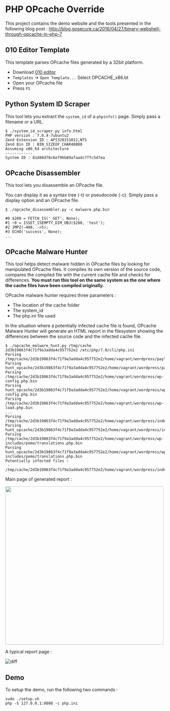 # PHP OPcache Override

This project contains the demo website and the tools presented in the following blog post :
http://blog.gosecure.ca/2016/04/27/binary-webshell-through-opcache-in-php-7

## 010 Editor Template

This template parses OPcache files generated by a 32bit platform.

 - Download [010 editor](http://www.sweetscape.com/010editor/)
 - `Templates` -> `Open Template...` Select OPCACHE_x86.bt
 - Open your OPcache file
 - Press `F5`

## Python System ID Scraper

This tool lets you extract the `system_id` of a `phpinfo()` page.
Simply pass a filename or a URL.

    $ ./system_id_scraper.py info.html
    PHP version : 7.0.4-7ubuntu2
    Zend Extension ID : API320151012,NTS
    Zend Bin ID : BIN_SIZEOF_CHAR48888
    Assuming x86_64 architecture
    ------------
    System ID : 81d80d78c6ef96b89afaadc7ffc5d7ea

## OPcache Disassembler
This tool lets you disassemble an OPcache file.

You can display it as a syntax tree (-t) or pseudocode (-c).
Simply pass a display option and an OPcache file.

    $ ./opcache_disassembler.py -c malware.php.bin

    #0 $280 = FETCH_IS('_GET', None);
    #1 ~0 = ISSET_ISEMPTY_DIM_OBJ($280, 'test');
    #2 JMPZ(~408, ->5);
    #3 ECHO('success', None);
    ...


## OPcache Malware Hunter
This tool helps detect malware hidden in OPcache files by looking for manipulated OPcache files. It compiles its own version of the source code, compares the compiled file
with the current cache file and checks for differences. **You must run this tool on the same system as the one where the cache files
have been compiled originally.**

OPcache malware hunter requires three parameters :
  - The location of the cache folder
  - The system_id
  - The php.ini file used

  In the situation where a potentially infected cache file is found, OPcache Malware Hunter will generate an HTML report
  in the filesystem showing the differences between the source code and the infected cache file.
 

 ```
 $ ./opcache_malware_hunt.py /tmp/cache 2d3b19863f4c71f9a3adda4c957752e2 /etc/php/7.0/cli/php.ini
 Parsing /tmp/cache/2d3b19863f4c71f9a3adda4c957752e2/home/vagrant/wordpress/payload.php.bin
 Parsing hunt_opcache/2d3b19863f4c71f9a3adda4c957752e2/home/vagrant/wordpress/payload.php.bin
 Parsing /tmp/cache/2d3b19863f4c71f9a3adda4c957752e2/home/vagrant/wordpress/wp-config.php.bin
 Parsing hunt_opcache/2d3b19863f4c71f9a3adda4c957752e2/home/vagrant/wordpress/wp-config.php.bin
 Parsing /tmp/cache/2d3b19863f4c71f9a3adda4c957752e2/home/vagrant/wordpress/wp-load.php.bin
 ...
 Parsing /tmp/cache/2d3b19863f4c71f9a3adda4c957752e2/home/vagrant/wordpress/index.php.bin
 Parsing hunt_opcache/2d3b19863f4c71f9a3adda4c957752e2/home/vagrant/wordpress/index.php.bin
 Parsing /tmp/cache/2d3b19863f4c71f9a3adda4c957752e2/home/vagrant/wordpress/wp-includes/pomo/translations.php.bin
 Parsing hunt_opcache/2d3b19863f4c71f9a3adda4c957752e2/home/vagrant/wordpress/wp-includes/pomo/translations.php.bin
 Potentially infected files :
  - /tmp/cache/2d3b19863f4c71f9a3adda4c957752e2/home/vagrant/wordpress/index.php.bin
 ```

Main page of generated report : 

<img src="https://raw.githubusercontent.com/GoSecure/php7-opcache-override/master/static/index.png" width="500px">

A typical report page : 

![diff](https://raw.githubusercontent.com/GoSecure/php7-opcache-override/master/static/diff.png)

## Demo
To setup the demo, run the following two commands :

    sudo ./setup.sh
    php -S 127.0.0.1:8080 -c php.ini
